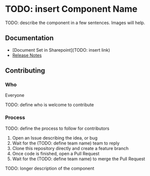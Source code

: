 # TODO: insert Component Name

TODO: describe the component in a few sentences. Images will help.

## Documentation
* [Document Set in Sharepoint](TODO: insert link)
* [Release Notes](ReleaseNotes.md)

## Contributing
### Who
Everyone 

TODO: define who is welcome to contribute
### Process
TODO: define the process to follow for contributors

1. Open an Issue describing the idea, or bug
2. Wait for the (TODO: define team name) team to reply
3. Clone this repository directly and create a feature branch
4. Once code is finished, open a Pull Request
5. Wait for the (TODO: define team name) to merge the Pull Request

TODO: longer description of the component
